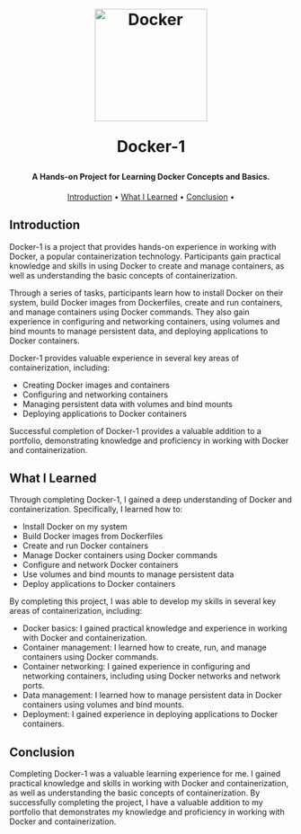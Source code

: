 <h1 align="center">
  <br>
  <a href="https://github.com/Youssef-kobi/Docker"><img src="https://user-images.githubusercontent.com/52678976/231552450-7b01022e-b4c6-4650-9df3-eb9dae1f2543.png" alt="Docker" width="200"></a>
  <br>

  Docker-1
  <br>
</h1>

<h4 align="center">A Hands-on Project for Learning Docker Concepts and Basics.</h4>

<p align="center">
  <a href="#introduction">Introduction</a> •
  <a href="#what-i-learned">What I Learned</a> •
  <a href="#conclusion">Conclusion</a> •
</p>

## Introduction

Docker-1 is a project that provides hands-on experience in working with Docker, a popular containerization technology. Participants gain practical knowledge and skills in using Docker to create and manage containers, as well as understanding the basic concepts of containerization.

Through a series of tasks, participants learn how to install Docker on their system, build Docker images from Dockerfiles, create and run containers, and manage containers using Docker commands. They also gain experience in configuring and networking containers, using volumes and bind mounts to manage persistent data, and deploying applications to Docker containers.

Docker-1 provides valuable experience in several key areas of containerization, including:

- Creating Docker images and containers
- Configuring and networking containers
- Managing persistent data with volumes and bind mounts
- Deploying applications to Docker containers

Successful completion of Docker-1 provides a valuable addition to a portfolio, demonstrating knowledge and proficiency in working with Docker and containerization.

## What I Learned

Through completing Docker-1, I gained a deep understanding of Docker and containerization. Specifically, I learned how to:

- Install Docker on my system
- Build Docker images from Dockerfiles
- Create and run Docker containers
- Manage Docker containers using Docker commands
- Configure and network Docker containers
- Use volumes and bind mounts to manage persistent data
- Deploy applications to Docker containers

By completing this project, I was able to develop my skills in several key areas of containerization, including:

- Docker basics: I gained practical knowledge and experience in working with Docker and containerization.
- Container management: I learned how to create, run, and manage containers using Docker commands.
- Container networking: I gained experience in configuring and networking containers, including using Docker networks and network ports.
- Data management: I learned how to manage persistent data in Docker containers using volumes and bind mounts.
- Deployment: I gained experience in deploying applications to Docker containers.

## Conclusion

Completing Docker-1 was a valuable learning experience for me. I gained practical knowledge and skills in working with Docker and containerization, as well as understanding the basic concepts of containerization. By successfully completing the project, I have a valuable addition to my portfolio that demonstrates my knowledge and proficiency in working with Docker and containerization.
